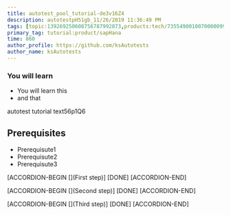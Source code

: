 ```yaml
---
title: autotest_pool_tutorial-de3v16Z4
description: autotestpH51gb_11/26/2019 11:36:49 PM
tags: [topic:139269250608756787992873,products:tech/73554900100700000996,tutorial:experience/advanced]
primary_tag: tutorial:product/sapHana
time: 860
author_profile: https://github.com/ksAutotests
author_name: ksAutotests
---
```

### You will learn
- You will learn this
- and that

autotest tutorial text56p1Q6

## Prerequisites
- Prerequisute1
- Prerequisute2
- Prerequisute3

[ACCORDION-BEGIN [](First step)]
[DONE]
[ACCORDION-END]

[ACCORDION-BEGIN [](Second step)]
[DONE]
[ACCORDION-END]

[ACCORDION-BEGIN [](Third step)]
[DONE]
[ACCORDION-END]

